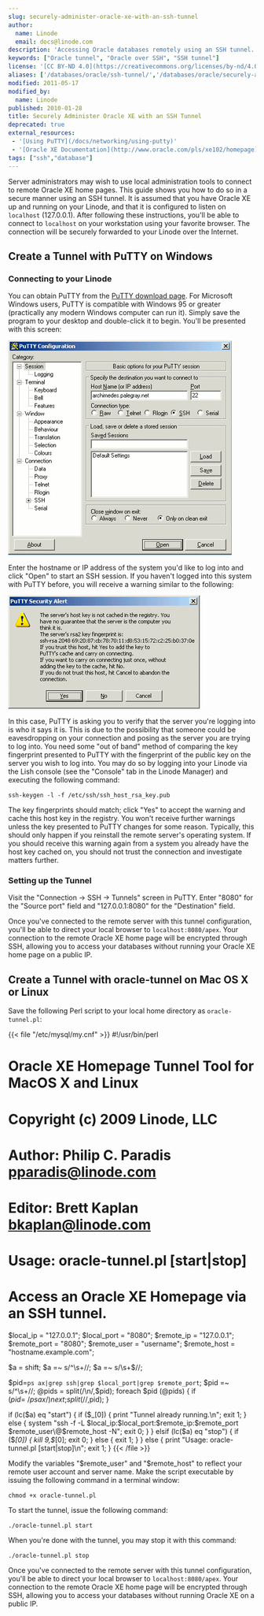 ```yaml
---
slug: securely-administer-oracle-xe-with-an-ssh-tunnel
author:
  name: Linode
  email: docs@linode.com
description: 'Accessing Oracle databases remotely using an SSH tunnel.'
keywords: ["Oracle tunnel", "Oracle over SSH", "SSH tunnel"]
license: '[CC BY-ND 4.0](https://creativecommons.org/licenses/by-nd/4.0)'
aliases: ['/databases/oracle/ssh-tunnel/','/databases/oracle/securely-administer-oracle-xe-with-an-ssh-tunnel/']
modified: 2011-05-17
modified_by:
  name: Linode
published: 2010-01-28
title: Securely Administer Oracle XE with an SSH Tunnel
deprecated: true
external_resources:
 - '[Using PuTTY](/docs/networking/using-putty)'
 - '[Oracle XE Documentation](http://www.oracle.com/pls/xe102/homepage)'
tags: ["ssh","database"]
---
```


Server administrators may wish to use local administration tools to connect to remote Oracle XE home pages. This guide shows you how to do so in a secure manner using an SSH tunnel. It is assumed that you have Oracle XE up and running on your Linode, and that it is configured to listen on `localhost` (127.0.0.1). After following these instructions, you'll be able to connect to `localhost` on your workstation using your favorite browser. The connection will be securely forwarded to your Linode over the Internet.

## Create a Tunnel with PuTTY on Windows

### Connecting to your Linode

You can obtain PuTTY from the [PuTTY download page](http://www.chiark.greenend.org.uk/~sgtatham/putty/download.html). For Microsoft Windows users, PuTTY is compatible with Windows 95 or greater (practically any modern Windows computer can run it). Simply save the program to your desktop and double-click it to begin. You'll be presented with this screen:

[![The session login screen in PuTTY on Windows.](383-putty-01-session.png)](383-putty-01-session.png)

Enter the hostname or IP address of the system you'd like to log into and click "Open" to start an SSH session. If you haven't logged into this system with PuTTY before, you will receive a warning similar to the following:

[![An unknown host key warning in PuTTY on Windows.](384-putty-02-host-key-warning.png)](384-putty-02-host-key-warning.png)

In this case, PuTTY is asking you to verify that the server you're logging into is who it says it is. This is due to the possibility that someone could be eavesdropping on your connection and posing as the server you are trying to log into. You need some "out of band" method of comparing the key fingerprint presented to PuTTY with the fingerprint of the public key on the server you wish to log into. You may do so by logging into your Linode via the Lish console (see the "Console" tab in the Linode Manager) and executing the following command:

    ssh-keygen -l -f /etc/ssh/ssh_host_rsa_key.pub

The key fingerprints should match; click "Yes" to accept the warning and cache this host key in the registry. You won't receive further warnings unless the key presented to PuTTY changes for some reason. Typically, this should only happen if you reinstall the remote server's operating system. If you should receive this warning again from a system you already have the host key cached on, you should not trust the connection and investigate matters further.

### Setting up the Tunnel

Visit the "Connection -\> SSH -\> Tunnels" screen in PuTTY. Enter "8080" for the "Source port" field and "127.0.0.1:8080" for the "Destination" field.

Once you've connected to the remote server with this tunnel configuration, you'll be able to direct your local browser to `localhost:8080/apex`. Your connection to the remote Oracle XE home page will be encrypted through SSH, allowing you to access your databases without running your Oracle XE home page on a public IP.

## Create a Tunnel with oracle-tunnel on Mac OS X or Linux

Save the following Perl script to your local home directory as `oracle-tunnel.pl`:

{{< file "/etc/mysql/my.cnf" >}}
#!/usr/bin/perl

# Oracle XE Homepage Tunnel Tool for MacOS X and Linux
# Copyright (c) 2009 Linode, LLC
# Author: Philip C. Paradis <pparadis@linode.com>
# Editor: Brett Kaplan <bkaplan@linode.com>
# Usage: oracle-tunnel.pl [start|stop]
# Access an Oracle XE Homepage via an SSH tunnel.

$local_ip    = "127.0.0.1";
$local_port  = "8080";
$remote_ip   = "127.0.0.1";
$remote_port = "8080";
$remote_user = "username";
$remote_host = "hostname.example.com";

$a = shift;
$a =~ s/^\s+//;
$a =~ s/\s+$//;

$pid=`ps ax|grep ssh|grep $local_port|grep $remote_port`;
$pid =~ s/^\s+//;
@pids = split(/\n/,$pid);
foreach $pid (@pids)
{
 if ($pid =~ /ps ax/) { next; }
 split(/ /,$pid);
}

if (lc($a) eq "start")
{
 if ($_[0]) { print "Tunnel already running.\n"; exit 1; }
 else
 {
  system "ssh -f -L $local_ip:$local_port:$remote_ip:$remote_port $remote_user\@$remote_host -N";
  exit 0;
 }
}
elsif (lc($a) eq "stop")
{
 if ($_[0]) { kill 9,$_[0]; exit 0; }
 else { exit 1; }
}
else
{
 print "Usage: oracle-tunnel.pl [start|stop]\n";
 exit 1;
}
{{< /file >}}

Modify the variables "\$remote\_user" and "\$remote\_host" to reflect your remote user account and server name. Make the script executable by issuing the following command in a terminal window:

    chmod +x oracle-tunnel.pl

To start the tunnel, issue the following command:

    ./oracle-tunnel.pl start

When you're done with the tunnel, you may stop it with this command:

    ./oracle-tunnel.pl stop

Once you've connected to the remote server with this tunnel configuration, you'll be able to direct your local browser to `localhost:8080/apex`. Your connection to the remote Oracle XE home page will be encrypted through SSH, allowing you to access your databases without running Oracle XE on a public IP.
